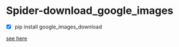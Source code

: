 # Spider-download_google_images



- [x]  pip install google_images_download

[see here](https://github.com/hardikvasa/google-images-download)
